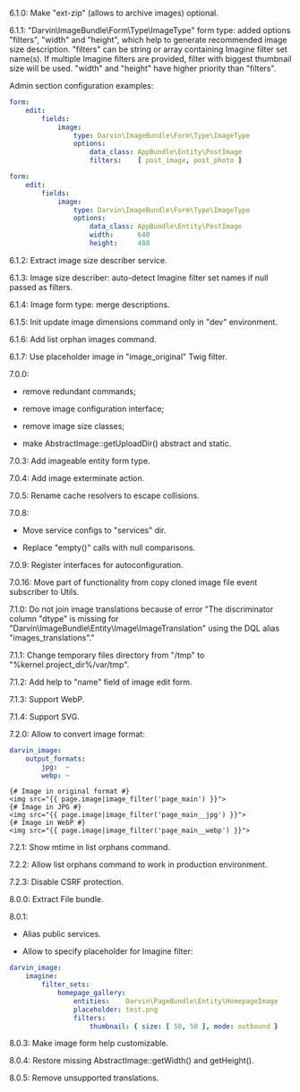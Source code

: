 6.1.0: Make "ext-zip" (allows to archive images) optional.

6.1.1: "Darvin\ImageBundle\Form\Type\ImageType" form type: added options "filters", "width" and "height", which help
to generate recommended image size description. "filters" can be string or array containing Imagine filter set name(s).
If multiple Imagine filters are provided, filter with biggest thumbnail size will be used. "width" and "height" have
higher priority than "filters".

Admin section configuration examples:

```yaml
form:
    edit:
        fields:
            image:
                type: Darvin\ImageBundle\Form\Type\ImageType
                options:
                    data_class: AppBundle\Entity\PostImage
                    filters:    [ post_image, post_photo ]
```

```yaml
form:
    edit:
        fields:
            image:
                type: Darvin\ImageBundle\Form\Type\ImageType
                options:
                    data_class: AppBundle\Entity\PostImage
                    width:      640
                    height:     480
```

6.1.2: Extract image size describer service.

6.1.3: Image size describer: auto-detect Imagine filter set names if null passed as filters.

6.1.4: Image form type: merge descriptions.

6.1.5: Init update image dimensions command only in "dev" environment.

6.1.6: Add list orphan images command.

6.1.7: Use placeholder image in "image_original" Twig filter.

7.0.0:

- remove redundant commands;

- remove image configuration interface;

- remove image size classes;

- make AbstractImage::getUploadDir() abstract and static.

7.0.3: Add imageable entity form type.

7.0.4: Add image exterminate action.

7.0.5: Rename cache resolvers to escape collisions.

7.0.8:

- Move service configs to "services" dir.

- Replace "empty()" calls with null comparisons.

7.0.9: Register interfaces for autoconfiguration.

7.0.16: Move part of functionality from copy cloned image file event subscriber to Utils.

7.1.0: Do not join image translations because of error "The discriminator column "dtype" is missing for "Darvin\ImageBundle\Entity\Image\ImageTranslation" using the DQL alias "images_translations"."

7.1.1: Change temporary files directory from "/tmp" to "%kernel.project_dir%/var/tmp".

7.1.2: Add help to "name" field of image edit form.

7.1.3: Support WebP.

7.1.4: Support SVG.

7.2.0: Allow to convert image format:

```yaml
darvin_image:
    output_formats:
        jpg:  ~
        webp: ~
```

```twig
{# Image in original format #}
<img src="{{ page.image|image_filter('page_main') }}">
{# Image in JPG #}
<img src="{{ page.image|image_filter('page_main__jpg') }}">
{# Image in WebP #}
<img src="{{ page.image|image_filter('page_main__webp') }}">
```

7.2.1: Show mtime in list orphans command.

7.2.2: Allow list orphans command to work in production environment.

7.2.3: Disable CSRF protection.

8.0.0: Extract File bundle.

8.0.1:

- Alias public services.

- Allow to specify placeholder for Imagine filter:

```yaml
darvin_image:
    imagine:
        filter_sets:
            homepage_gallery:
                entities:    Darvin\PageBundle\Entity\HomepageImage
                placeholder: test.png
                filters:
                    thumbnail: { size: [ 50, 50 ], mode: outbound }
```

8.0.3: Make image form help customizable.

8.0.4: Restore missing AbstractImage::getWidth() and getHeight().

8.0.5: Remove unsupported translations.
